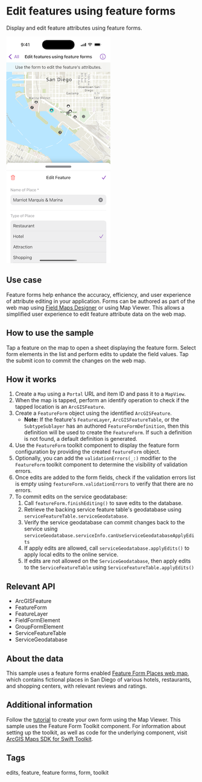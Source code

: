 # Edit features using feature forms

Display and edit feature attributes using feature forms.

![Screenshot of Edit features using feature forms sample](edit-features-using-feature-forms.png)

## Use case

Feature forms help enhance the accuracy, efficiency, and user experience of attribute editing in your application. Forms can be authored as part of the web map using [Field Maps Designer](https://www.arcgis.com/apps/fieldmaps/) or using Map Viewer. This allows a simplified user experience to edit feature attribute data on the web map.

## How to use the sample

Tap a feature on the map to open a sheet displaying the feature form. Select form elements in the list and perform edits to update the field values. Tap the submit icon to commit the changes on the web map.

## How it works

1. Create a `Map` using a `Portal` URL and item ID and pass it to a `MapView`.
2. When the map is tapped, perform an identify operation to check if the tapped location is an `ArcGISFeature`.
3. Create a `FeatureForm` object using the identified `ArcGISFeature`.
    * **Note:** If the feature's `FeatureLayer`, `ArcGISFeatureTable`, or the `SubtypeSublayer` has an authored `FeatureFormDefinition`, then this definition will be used to create the `FeatureForm`. If such a definition is not found, a default definition is generated.
4. Use the `FeatureForm` toolkit component to display the feature form configuration by providing the created `featureForm` object.
5. Optionally, you can add the  `validationErrors(_:)` modifier to the `FeatureForm` toolkit component to determine the visibility of validation errors.
6. Once edits are added to the form fields, check if the validation errors list is empty using `featureForm.validationErrors` to verify that there are no errors.
7. To commit edits on the service geodatabase:
    1. Call `featureForm.finishEditing()` to save edits to the database.
    2. Retrieve the backing service feature table's geodatabase using `serviceFeatureTable.serviceGeodatabase`.
    3. Verify the service geodatabase can commit changes back to the service using `serviceGeodatabase.serviceInfo.canUseServiceGeodatabaseApplyEdits`
    4. If apply edits are allowed, call `serviceGeodatabase.applyEdits()` to apply local edits to the online service.
    5. If edits are not allowed on the `ServiceGeodatabase`, then apply edits to the `ServiceFeatureTable` using `ServiceFeatureTable.applyEdits()`

## Relevant API

* ArcGISFeature
* FeatureForm
* FeatureLayer
* FieldFormElement
* GroupFormElement
* ServiceFeatureTable
* ServiceGeodatabase

## About the data

This sample uses a feature forms enabled [Feature Form Places web map](https://www.arcgis.com/home/item.html?id=516e4d6aeb4c495c87c41e11274c767f), which contains fictional places in San Diego of various hotels, restaurants, and shopping centers, with relevant reviews and ratings.

## Additional information

Follow the [tutorial](https://doc.arcgis.com/en/arcgis-online/create-maps/create-form-mv.htm) to create your own form using the Map Viewer. This sample uses the Feature Form Toolkit component. For information about setting up the toolkit, as well as code for the underlying component, visit [ArcGIS Maps SDK for Swift Toolkit](https://github.com/ArcGIS/arcgis-maps-sdk-swift-toolkit).

## Tags

edits, feature, feature forms, form, toolkit
